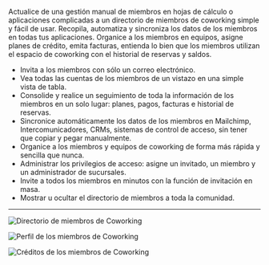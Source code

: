 Actualice de una gestión manual de miembros en hojas de cálculo o aplicaciones complicadas a un directorio de miembros de coworking simple y fácil de usar. Recopila, automatiza y sincroniza los datos de los miembros en todas tus aplicaciones. Organice a los miembros en equipos, asigne planes de crédito, emita facturas, entienda lo bien que los miembros utilizan el espacio de coworking con el historial de reservas y saldos.

- Invita a los miembros con sólo un correo electrónico. 
- Vea todas las cuentas de los miembros de un vistazo en una simple vista de tabla.
- Consolide y realice un seguimiento de toda la información de los miembros en un solo lugar: planes, pagos, facturas e historial de reservas.
- Sincronice automáticamente los datos de los miembros en Mailchimp, Intercomunicadores, CRMs, sistemas de control de acceso, sin tener que copiar y pegar manualmente.
- Organice a los miembros y equipos de coworking de forma más rápida y sencilla que nunca.
- Administrar los privilegios de acceso: asigne un invitado, un miembro y un administrador de sucursales.
- Invite a todos los miembros en minutos con la función de invitación en masa.
- Mostrar u ocultar el directorio de miembros a toda la comunidad.

---

![Directorio de miembros de Coworking](https://s3.ap-northeast-2.amazonaws.com/marketing.feature.andcards.com/directory-members.jpg)


![Perfil de los miembros de Coworking](https://s3.ap-northeast-2.amazonaws.com/marketing.feature.andcards.com/directory-profile.jpg)


![Créditos de los miembros de Coworking](https://s3.ap-northeast-2.amazonaws.com/marketing.feature.andcards.com/directory-credits.jpg)